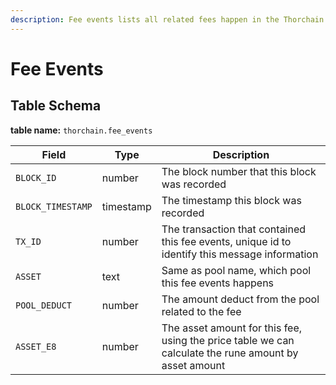 ```yaml
---
description: Fee events lists all related fees happen in the Thorchain network
---
```


# Fee Events

## Table Schema <a href="#table-schema" id="table-schema"></a>

**table name:** `thorchain.fee_events`

| Field             | Type      | Description                                                                                           |
| ----------------- | --------- | ----------------------------------------------------------------------------------------------------- |
| `BLOCK_ID`        | number    | The block number that this block was recorded                                                         |
| `BLOCK_TIMESTAMP` | timestamp | The timestamp this block was recorded                                                                 |
| `TX_ID`           | number    | The transaction that contained this fee events, unique id to identify this message information        |
| `ASSET`           | text      | Same as pool name, which pool this fee events happens                                                 |
| `POOL_DEDUCT`     | number    | The amount deduct from the pool related to the fee                                                    |
| `ASSET_E8`        | number    | The asset amount for this fee, using the price table we can calculate the rune amount by asset amount |
